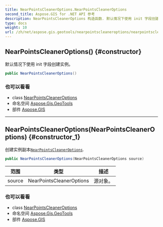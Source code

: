 ```yaml
---
title: NearPointsCleanerOptions.NearPointsCleanerOptions
second_title: Aspose.GIS for .NET API 参考
description: NearPointsCleanerOptions 构造函数. 默认情况下使用 init 字段创建实例
type: docs
weight: 10
url: /zh/net/aspose.gis.geotools/nearpointscleaneroptions/nearpointscleaneroptions/
---
```

## NearPointsCleanerOptions() {#constructor}

默认情况下使用 init 字段创建实例。

```csharp
public NearPointsCleanerOptions()
```

### 也可以看看

* class [NearPointsCleanerOptions](../)
* 命名空间 [Aspose.Gis.GeoTools](../../nearpointscleaneroptions/)
* 部件 [Aspose.GIS](../../../)

---

## NearPointsCleanerOptions(NearPointsCleanerOptions) {#constructor_1}

创建实例副本[`NearPointsCleanerOptions`](../).

```csharp
public NearPointsCleanerOptions(NearPointsCleanerOptions source)
```

| 范围 | 类型 | 描述 |
| --- | --- | --- |
| source | NearPointsCleanerOptions | 源对象。 |

### 也可以看看

* class [NearPointsCleanerOptions](../)
* 命名空间 [Aspose.Gis.GeoTools](../../nearpointscleaneroptions/)
* 部件 [Aspose.GIS](../../../)


